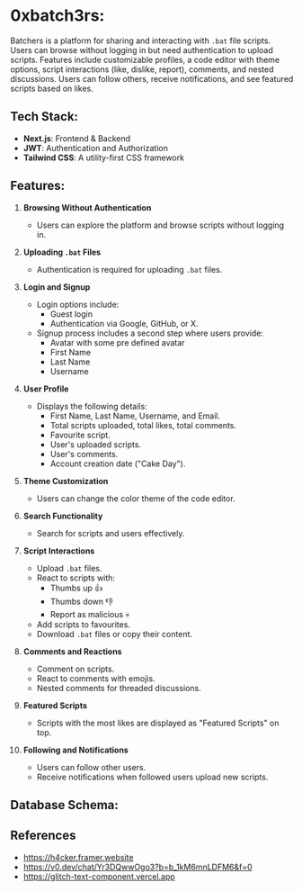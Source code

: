 # 0xbatch3rs:
Batchers is a platform for sharing and interacting with `.bat` file scripts. Users can browse without logging in but need authentication to upload scripts. Features include customizable profiles, a code editor with theme options, script interactions (like, dislike, report), comments, and nested discussions. Users can follow others, receive notifications, and see featured scripts based on likes.


## Tech Stack:
- **Next.js**: Frontend & Backend
- **JWT**: Authentication and Authorization
- **Tailwind CSS**: A utility-first CSS framework


## Features:
1. **Browsing Without Authentication**  
   - Users can explore the platform and browse scripts without logging in.

2. **Uploading `.bat` Files**  
   - Authentication is required for uploading `.bat` files.

3. **Login and Signup**  
   - Login options include:
     - Guest login
     - Authentication via Google, GitHub, or X.
   - Signup process includes a second step where users provide:
     - Avatar with some pre defined avatar
     - First Name  
     - Last Name  
     - Username  

4. **User Profile**  
   - Displays the following details:
     - First Name, Last Name, Username, and Email.  
     - Total scripts uploaded, total likes, total comments.  
     - Favourite script.  
     - User's uploaded scripts.  
     - User's comments.
     - Account creation date ("Cake Day").  

5. **Theme Customization**  
   - Users can change the color theme of the code editor.

6. **Search Functionality**  
   - Search for scripts and users effectively.

7. **Script Interactions**  
   - Upload `.bat` files.  
   - React to scripts with:
     - Thumbs up 👍  
     - Thumbs down 👎  
     - Report as malicious 💀  
   - Add scripts to favourites.  
   - Download `.bat` files or copy their content.

8. **Comments and Reactions**  
   - Comment on scripts.  
   - React to comments with emojis.  
   - Nested comments for threaded discussions.

9. **Featured Scripts**  
   - Scripts with the most likes are displayed as "Featured Scripts" on top.

10. **Following and Notifications**  
    - Users can follow other users.  
    - Receive notifications when followed users upload new scripts.


## Database Schema:



## References
- https://h4cker.framer.website 
- https://v0.dev/chat/Yr3DQwwOgo3?b=b_1kM6mnLDFM6&f=0 
- https://glitch-text-component.vercel.app